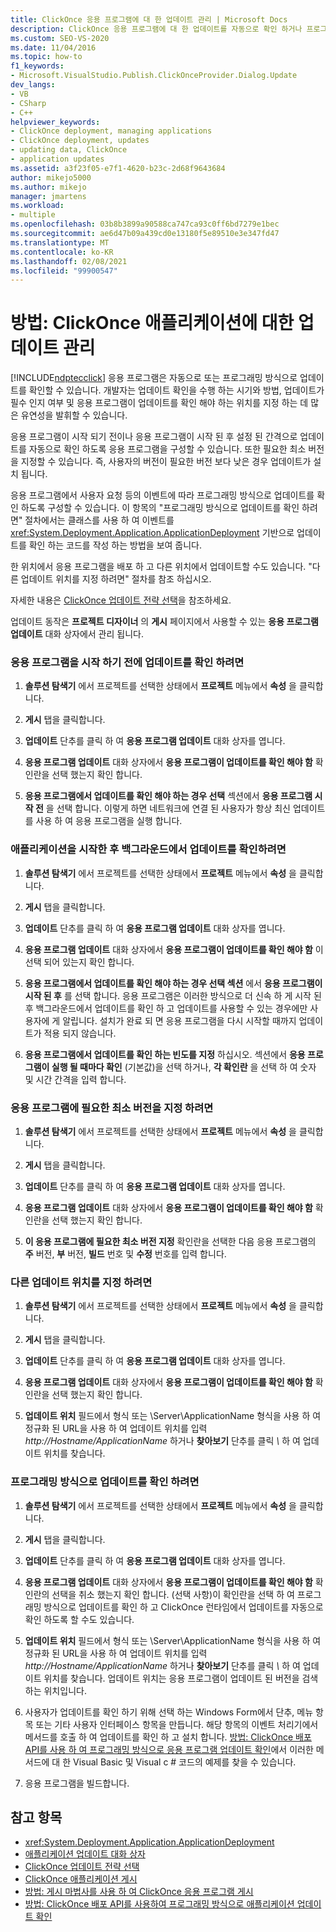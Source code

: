 ```yaml
---
title: ClickOnce 응용 프로그램에 대 한 업데이트 관리 | Microsoft Docs
description: ClickOnce 응용 프로그램에 대 한 업데이트를 자동으로 확인 하거나 프로그래밍 방식으로 확인 하는 옵션에 대해 알아봅니다.
ms.custom: SEO-VS-2020
ms.date: 11/04/2016
ms.topic: how-to
f1_keywords:
- Microsoft.VisualStudio.Publish.ClickOnceProvider.Dialog.Update
dev_langs:
- VB
- CSharp
- C++
helpviewer_keywords:
- ClickOnce deployment, managing applications
- ClickOnce deployment, updates
- updating data, ClickOnce
- application updates
ms.assetid: a3f23f05-e7f1-4620-b23c-2d68f9643684
author: mikejo5000
ms.author: mikejo
manager: jmartens
ms.workload:
- multiple
ms.openlocfilehash: 03b8b3899a90588ca747ca93c0ff6bd7279e1bec
ms.sourcegitcommit: ae6d47b09a439cd0e13180f5e89510e3e347fd47
ms.translationtype: MT
ms.contentlocale: ko-KR
ms.lasthandoff: 02/08/2021
ms.locfileid: "99900547"
---
```

# <a name="how-to-manage-updates-for-a-clickonce-application"></a>방법: ClickOnce 애플리케이션에 대한 업데이트 관리
[!INCLUDE[ndptecclick](../deployment/includes/ndptecclick_md.md)] 응용 프로그램은 자동으로 또는 프로그래밍 방식으로 업데이트를 확인할 수 있습니다. 개발자는 업데이트 확인을 수행 하는 시기와 방법, 업데이트가 필수 인지 여부 및 응용 프로그램이 업데이트를 확인 해야 하는 위치를 지정 하는 데 많은 유연성을 발휘할 수 있습니다.

 응용 프로그램이 시작 되기 전이나 응용 프로그램이 시작 된 후 설정 된 간격으로 업데이트를 자동으로 확인 하도록 응용 프로그램을 구성할 수 있습니다. 또한 필요한 최소 버전을 지정할 수 있습니다. 즉, 사용자의 버전이 필요한 버전 보다 낮은 경우 업데이트가 설치 됩니다.

 응용 프로그램에서 사용자 요청 등의 이벤트에 따라 프로그래밍 방식으로 업데이트를 확인 하도록 구성할 수 있습니다. 이 항목의 "프로그래밍 방식으로 업데이트를 확인 하려면" 절차에서는 클래스를 사용 하 여 이벤트를 <xref:System.Deployment.Application.ApplicationDeployment> 기반으로 업데이트를 확인 하는 코드를 작성 하는 방법을 보여 줍니다.

 한 위치에서 응용 프로그램을 배포 하 고 다른 위치에서 업데이트할 수도 있습니다. "다른 업데이트 위치를 지정 하려면" 절차를 참조 하십시오.

 자세한 내용은 [ClickOnce 업데이트 전략 선택](../deployment/choosing-a-clickonce-update-strategy.md)을 참조하세요.

 업데이트 동작은 **프로젝트 디자이너** 의 **게시** 페이지에서 사용할 수 있는 **응용 프로그램 업데이트** 대화 상자에서 관리 됩니다.

### <a name="to-check-for-updates-before-the-application-starts"></a>응용 프로그램을 시작 하기 전에 업데이트를 확인 하려면

1. **솔루션 탐색기** 에서 프로젝트를 선택한 상태에서 **프로젝트** 메뉴에서 **속성** 을 클릭합니다.

2. **게시** 탭을 클릭합니다.

3. **업데이트** 단추를 클릭 하 여 **응용 프로그램 업데이트** 대화 상자를 엽니다.

4. **응용 프로그램 업데이트** 대화 상자에서 **응용 프로그램이 업데이트를 확인 해야 함** 확인란을 선택 했는지 확인 합니다.

5. **응용 프로그램에서 업데이트를 확인 해야 하는 경우 선택** 섹션에서 **응용 프로그램 시작 전** 을 선택 합니다. 이렇게 하면 네트워크에 연결 된 사용자가 항상 최신 업데이트를 사용 하 여 응용 프로그램을 실행 합니다.

### <a name="to-check-for-updates-in-the-background-after-the-application-starts"></a>애플리케이션을 시작한 후 백그라운드에서 업데이트를 확인하려면

1. **솔루션 탐색기** 에서 프로젝트를 선택한 상태에서 **프로젝트** 메뉴에서 **속성** 을 클릭합니다.

2. **게시** 탭을 클릭합니다.

3. **업데이트** 단추를 클릭 하 여 **응용 프로그램 업데이트** 대화 상자를 엽니다.

4. **응용 프로그램 업데이트** 대화 상자에서 **응용 프로그램이 업데이트를 확인 해야 함** 이 선택 되어 있는지 확인 합니다.

5. **응용 프로그램에서 업데이트를 확인 해야 하는 경우 선택 섹션** 에서 **응용 프로그램이 시작 된 후** 를 선택 합니다. 응용 프로그램은 이러한 방식으로 더 신속 하 게 시작 된 후 백그라운드에서 업데이트를 확인 하 고 업데이트를 사용할 수 있는 경우에만 사용자에 게 알립니다. 설치가 완료 되 면 응용 프로그램을 다시 시작할 때까지 업데이트가 적용 되지 않습니다.

6. **응용 프로그램에서 업데이트를 확인 하는 빈도를 지정** 하십시오. 섹션에서 **응용 프로그램이 실행 될 때마다 확인** (기본값)을 선택 하거나, **각 확인란** 을 선택 하 여 숫자 및 시간 간격을 입력 합니다.

### <a name="to-specify-a-minimum-required-version-for-the-application"></a>응용 프로그램에 필요한 최소 버전을 지정 하려면

1. **솔루션 탐색기** 에서 프로젝트를 선택한 상태에서 **프로젝트** 메뉴에서 **속성** 을 클릭합니다.

2. **게시** 탭을 클릭합니다.

3. **업데이트** 단추를 클릭 하 여 **응용 프로그램 업데이트** 대화 상자를 엽니다.

4. **응용 프로그램 업데이트** 대화 상자에서 **응용 프로그램이 업데이트를 확인 해야 함** 확인란을 선택 했는지 확인 합니다.

5. **이 응용 프로그램에 필요한 최소 버전 지정** 확인란을 선택한 다음 응용 프로그램의 **주** 버전, **부** 버전, **빌드** 번호 및 **수정** 번호를 입력 합니다.

### <a name="to-specify-a-different-update-location"></a>다른 업데이트 위치를 지정 하려면

1. **솔루션 탐색기** 에서 프로젝트를 선택한 상태에서 **프로젝트** 메뉴에서 **속성** 을 클릭합니다.

2. **게시** 탭을 클릭합니다.

3. **업데이트** 단추를 클릭 하 여 **응용 프로그램 업데이트** 대화 상자를 엽니다.

4. **응용 프로그램 업데이트** 대화 상자에서 **응용 프로그램이 업데이트를 확인 해야 함** 확인란을 선택 했는지 확인 합니다.

5. **업데이트 위치** 필드에서 형식 또는 \Server\ApplicationName 형식을 사용 하 여 정규화 된 URL을 사용 하 여 업데이트 위치를 입력 *http://Hostname/ApplicationName* 하거나 **찾아보기** 단추를 클릭 *\\* 하 여 업데이트 위치를 찾습니다.

### <a name="to-check-for-updates-programmatically"></a>프로그래밍 방식으로 업데이트를 확인 하려면

1. **솔루션 탐색기** 에서 프로젝트를 선택한 상태에서 **프로젝트** 메뉴에서 **속성** 을 클릭합니다.

2. **게시** 탭을 클릭합니다.

3. **업데이트** 단추를 클릭 하 여 **응용 프로그램 업데이트** 대화 상자를 엽니다.

4. **응용 프로그램 업데이트** 대화 상자에서 **응용 프로그램이 업데이트를 확인 해야 함** 확인란의 선택을 취소 했는지 확인 합니다. (선택 사항)이 확인란을 선택 하 여 프로그래밍 방식으로 업데이트를 확인 하 고 ClickOnce 런타임에서 업데이트를 자동으로 확인 하도록 할 수도 있습니다.

5. **업데이트 위치** 필드에서 형식 또는 \Server\ApplicationName 형식을 사용 하 여 정규화 된 URL을 사용 하 여 업데이트 위치를 입력 *http://Hostname/ApplicationName* 하거나 **찾아보기** 단추를 클릭 *\\* 하 여 업데이트 위치를 찾습니다. 업데이트 위치는 응용 프로그램이 업데이트 된 버전을 검색 하는 위치입니다.

6. 사용자가 업데이트를 확인 하기 위해 선택 하는 Windows Form에서 단추, 메뉴 항목 또는 기타 사용자 인터페이스 항목을 만듭니다. 해당 항목의 이벤트 처리기에서 메서드를 호출 하 여 업데이트를 확인 하 고 설치 합니다. [방법: ClickOnce 배포 API를 사용 하 여 프로그래밍 방식으로 응용 프로그램 업데이트 확인](../deployment/how-to-check-for-application-updates-programmatically-using-the-clickonce-deployment-api.md)에서 이러한 메서드에 대 한 Visual Basic 및 Visual c # 코드의 예제를 찾을 수 있습니다.

7. 응용 프로그램을 빌드합니다.

## <a name="see-also"></a>참고 항목
- <xref:System.Deployment.Application.ApplicationDeployment>
- [애플리케이션 업데이트 대화 상자](/previous-versions/visualstudio/visual-studio-2010/axw1fa38(v=vs.100))
- [ClickOnce 업데이트 전략 선택](../deployment/choosing-a-clickonce-update-strategy.md)
- [ClickOnce 애플리케이션 게시](../deployment/publishing-clickonce-applications.md)
- [방법: 게시 마법사를 사용 하 여 ClickOnce 응용 프로그램 게시](../deployment/how-to-publish-a-clickonce-application-using-the-publish-wizard.md)
- [방법: ClickOnce 배포 API를 사용하여 프로그래밍 방식으로 애플리케이션 업데이트 확인](../deployment/how-to-check-for-application-updates-programmatically-using-the-clickonce-deployment-api.md)
